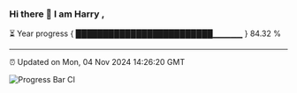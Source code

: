 ### Hi there 👋 I am Harry , 

⏳ Year progress { █████████████████████████▁▁▁▁▁ } 84.32 %

---

⏰ Updated on Mon, 04 Nov 2024 14:26:20 GMT

![Progress Bar CI](https://github.com/duykhang68/duykhang68/workflows/Progress%20Bar%20CI/badge.svg)
